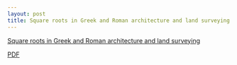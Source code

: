 ```yaml
---
layout: post
title: Square roots in Greek and Roman architecture and land surveying
---
```


[Square roots in Greek and Roman architecture and land surveying](/LaTeX/gromatici/)

[PDF](/LaTeX/gromatici/gromatici.pdf)